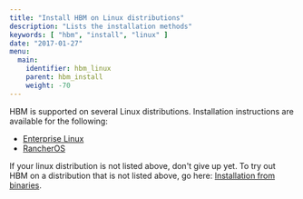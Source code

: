 ```yaml
---
title: "Install HBM on Linux distributions"
description: "Lists the installation methods"
keywords: [ "hbm", "install", "linux" ]
date: "2017-01-27"
menu:
  main:
    identifier: hbm_linux
    parent: hbm_install
    weight: -70
---
```


HBM is supported on several Linux distributions. Installation instructions are available for the following:

* [Enterprise Linux](el.md)
* [RancherOS](rancheros.md)

If your linux distribution is not listed above, don't give up yet. To try out HBM on a distribution that is not listed above, go here: [Installation from binaries](../binaries.md).
